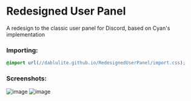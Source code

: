 # Redesigned User Panel
A redesign to the classic user panel for Discord, based on Cyan's implementation

### Importing:
```css
@import url(//dablulite.github.io/RedesignedUserPanel/import.css);
```

### Screenshots:
![image](https://github.com/DaBluLite/css-snippets/assets/73998678/9e14def1-5b9b-4a51-9136-f3453b3e1843)
![image](https://github.com/DaBluLite/css-snippets/assets/73998678/2e5f6c8a-d74b-4a7c-bba1-fa971100dfb8)
